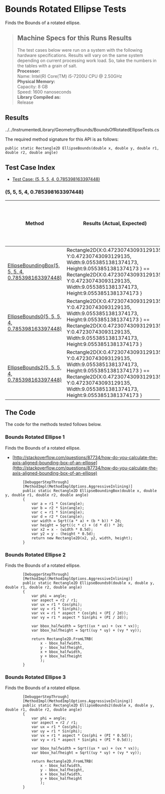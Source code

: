 # Bounds Rotated Ellipse Tests

Finds the Bounds of a rotated ellipse.

> ## Machine Specs for this Runs Results
> The test cases below were run on a system with the following hardware specifications. Results will vary on the same system depending on current processing work load. So, take the numbers in the tables with a grain of salt.  
> **Processor:**  
> Name: Intel(R) Core(TM) i5-7200U CPU @ 2.50GHz  
  > **Physical Memory:**  
> Capacity: 8 GB  
> Speed: 1600 nanoseconds  
  > **Library Compiled as:**  
> Release  

## Results

../../InstrumentedLibrary/Geometry/Bounds/BoundsOfRotatedEllipseTests.cs

The required method signature for this API is as follows:

```CSharp
public static Rectangle2D EllipseBounds(double x, double y, double r1, double r2, double angle)
```

## Test Case Index

- [Test Case: (5, 5, 5, 4, 0.785398163397448)](#5,-5,-5,-4,-0.785398163397448)

### (5, 5, 5, 4, 0.785398163397448)

| Method | Results (Actual, Expected) | Time (Trials, Elapsed time, Average running time) | Notes |
|---|---|---|---|
| [EllipseBoundingBox(5, 5, 5, 4, 0.785398163397448)](#Bounds-Rotated-Ellipse-1) | Rectangle2D{X:0.47230743093129135, Y:0.47230743093129135, Width:9.0553851381374173, Height:9.0553851381374173 } == Rectangle2D{X:0.47230743093129135, Y:0.47230743093129135, Width:9.0553851381374173, Height:9.0553851381374173 } | 10000 in 23 ms. 0.0023 ms. average |  Test for bounding box of ellipse. |
| [EllipseBounds0(5, 5, 5, 4, 0.785398163397448)](#Bounds-Rotated-Ellipse-2) | Rectangle2D{X:0.47230743093129135, Y:0.47230743093129135, Width:9.0553851381374173, Height:9.0553851381374173 } == Rectangle2D{X:0.47230743093129135, Y:0.47230743093129135, Width:9.0553851381374173, Height:9.0553851381374173 } | 10000 in 57 ms. 0.0057 ms. average |  Test for bounding box of ellipse. |
| [EllipseBounds2(5, 5, 5, 4, 0.785398163397448)](#Bounds-Rotated-Ellipse-3) | Rectangle2D{X:0.47230743093129135, Y:0.47230743093129135, Width:9.0553851381374173, Height:9.0553851381374173 } == Rectangle2D{X:0.47230743093129135, Y:0.47230743093129135, Width:9.0553851381374173, Height:9.0553851381374173 } | 10000 in 46 ms. 0.0046 ms. average |  Test for bounding box of ellipse. |

## The Code

The code for the methods tested follows below.

### Bounds Rotated Ellipse 1

Finds the Bounds of a rotated ellipse.  
- [http://stackoverflow.com/questions/87734/how-do-you-calculate-the-axis-aligned-bounding-box-of-an-ellipse](http://stackoverflow.com/questions/87734/how-do-you-calculate-the-axis-aligned-bounding-box-of-an-ellipse)

```CSharp
        [DebuggerStepThrough]
        [MethodImpl(MethodImplOptions.AggressiveInlining)]
        public static Rectangle2D EllipseBoundingBox(double x, double y, double r1, double r2, double angle)
        {
            var a = r1 * Cos(angle);
            var b = r2 * Sin(angle);
            var c = r1 * Sin(angle);
            var d = r2 * Cos(angle);
            var width = Sqrt((a * a) + (b * b)) * 2d;
            var height = Sqrt((c * c) + (d * d)) * 2d;
            var x2 = x - (width * 0.5d);
            var y2 = y - (height * 0.5d);
            return new Rectangle2D(x2, y2, width, height);
        }
```

### Bounds Rotated Ellipse 2

Finds the Bounds of a rotated ellipse.  

```CSharp
        [DebuggerStepThrough]
        [MethodImpl(MethodImplOptions.AggressiveInlining)]
        public static Rectangle2D EllipseBounds0(double x, double y, double r1, double r2, double angle)
        {
            var phi = angle;
            var aspect = r2 / r1;
            var ux = r1 * Cos(phi);
            var uy = r1 * Sin(phi);
            var vx = r1 * aspect * Cos(phi + (PI / 2d));
            var vy = r1 * aspect * Sin(phi + (PI / 2d));

            var bbox_halfwidth = Sqrt((ux * ux) + (vx * vx));
            var bbox_halfheight = Sqrt((uy * uy) + (vy * vy));

            return Rectangle2D.FromLTRB(
                x - bbox_halfwidth,
                y - bbox_halfheight,
                x + bbox_halfwidth,
                y + bbox_halfheight
                );
        }
```

### Bounds Rotated Ellipse 3

Finds the Bounds of a rotated ellipse.  

```CSharp
        [DebuggerStepThrough]
        [MethodImpl(MethodImplOptions.AggressiveInlining)]
        public static Rectangle2D EllipseBounds2(double x, double y, double r1, double r2, double angle)
        {
            var phi = angle;
            var aspect = r2 / r1;
            var ux = r1 * Cos(phi);
            var uy = r1 * Sin(phi);
            var vx = r1 * aspect * Cos(phi + (PI * 0.5d));
            var vy = r1 * aspect * Sin(phi + (PI * 0.5d));

            var bbox_halfwidth = Sqrt((ux * ux) + (vx * vx));
            var bbox_halfheight = Sqrt((uy * uy) + (vy * vy));

            return Rectangle2D.FromLTRB(
                x - bbox_halfwidth,
                y - bbox_halfheight,
                x + bbox_halfwidth,
                y + bbox_halfheight
                );
        }
```

